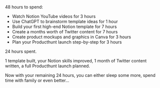 48 hours to spend:

- Watch Notion YouTube videos for 3 hours
- Use ChatGPT to brainstorm template ideas for 1 hour
- Build your first high-end Notion template for 7 hours
- Create a months worth of Twitter content for 7 hours
- Create product mockups and graphics in Canva for 3 hours
- Plan your Producthunt launch step-by-step for 3 hours

24 hours spent.

1 template built, your Notion skills improved, 1 month of Twitter content written, a full Producthunt launch planned.

Now with your remaining 24 hours, you can either sleep some more, spend time with family or even better...
